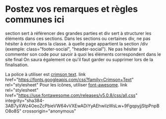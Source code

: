 # Postez vos remarques et règles communes ici

section sert à référencer des grandes parties et div  sert à structurer les éléments dans ces sections. Dans les sections ou certaines div, ne pas hésiter à écrire dans la classe. à quelle page appartient la section /div (exemple: class="footer-social", "header-social"). Ne pas hésiter à commenter son code pour savoir à quoi les éléments correspondent dans le site final On  saura également ce qu'il faut garder ou supprimer lors de la finalisation.

La police à utiliser est [crimson text](https://fonts.google.com/specimen/Crimson+Text?selection.family=Crimson+Text).
link href="https://fonts.googleapis.com/css?family=Crimson+Text" rel="stylesheet"
Pour les icônes, utiliser [font-awesome](https://fontawesome.com/icons?d=gallery).
link rel="stylesheet" href="https://use.fontawesome.com/releases/v5.0.8/css/all.css" integrity="sha384-3AB7yXWz4OeoZcPbieVW64vVXEwADiYyAEhwilzWsLw+9FgqpyjjStpPnpBO8o8S" crossorigin="anonymous"
